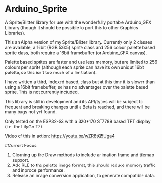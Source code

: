 # Arduino_Sprite
A Sprite/Blitter library for use with the wonderfully portable Arduino_GFX Library (though it should be possible to port this to other Graphics Libraries). 

This an Alpha version of my Sprite/Blitter library. Currently only 2 classes are available, a 16bit (RGB 5:6:5) sprite class and 256 colour palette based sprite class, both require a 16bit framebuffer (or Arduino_GFX canvas). 

Palette based sprites are faster and use less memory, but are limited to 256 colours per sprite (although each sprite can have its own uniqut 16bit palette, so this isn't too much of a limitiation). 

I have written a third, indexed based, class but at this time it is slower than using a 16bit framebuffer, so has no advantages over the palette based sprite. This is not currently included.

This library is still in development and its API/types will be subject to frequent and breaking changes until a Beta is reached, and there will be many bugs not yet found.

Only tested on the ESP32-S3 with a 320*170 ST7789 based TFT display (i.e. the LilyGo T3).

Video of this in action:
https://youtu.be/wZR8tQ5Uga4

#Current Focus
1. Cleaning up the Draw methods to include animation frame and tilemap support.
2. Add RLE to the palette image format, this should reduce memory traffic and inproce performance.
3. Release an image conversion application, to generate compatible data.


